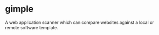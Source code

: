 # gimple
A web application scanner which can compare websites against a local or remote software template.
